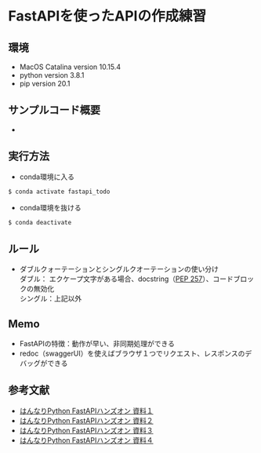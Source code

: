 FastAPIを使ったAPIの作成練習
====

## 環境
- MacOS Catalina version 10.15.4
- python version 3.8.1
- pip version 20.1  

## サンプルコード概要
- 

## 実行方法  
- conda環境に入る
```bash
$ conda activate fastapi_todo
```
- conda環境を抜ける
```bash
$ conda deactivate
```
## ルール
- ダブルクォーテーションとシングルクオーテーションの使い分け  
ダブル： エクケープ文字がある場合、docstring（[PEP 257](https://www.python.org/dev/peps/pep-0257/)）、コードブロックの無効化  
シングル：上記以外

## Memo
- FastAPIの特徴：動作が早い、非同期処理ができる
- redoc（swaggerUI）を使えばブラウザ１つでリクエスト、レスポンスのデバッグができる  
						   
## 参考文献   
- [はんなりPython FastAPIハンズオン 資料１](https://scrapbox.io/PythonOsaka/FastAPI_%E3%81%A7RESTful_Web%E3%82%B5%E3%83%BC%E3%83%93%E3%82%B9%E3%81%AE%E5%AE%9F%E8%A3%85_Part1)
- [はんなりPython FastAPIハンズオン 資料２](https://scrapbox.io/PythonOsaka/FastAPI_%E3%81%A7RESTful_Web%E3%82%B5%E3%83%BC%E3%83%93%E3%82%B9%E3%81%AE%E5%AE%9F%E8%A3%85_Part2)					
- [はんなりPython FastAPIハンズオン 資料３](https://scrapbox.io/PythonOsaka/FastAPI%E3%81%A7Web%E3%82%B5%E3%83%BC%E3%83%93%E3%82%B9%E3%82%92%E4%BF%9D%E8%AD%B7%E3%81%97%E3%81%A6%E3%81%BF%E3%82%8B)
- [はんなりPython FastAPIハンズオン 資料４](https://scrapbox.io/PythonOsaka/FastAPI%E3%81%A8SQLAlchemy_%E3%81%AB%E3%82%88%E3%82%8BWeb%E3%82%B5%E3%83%BC%E3%83%93%E3%82%B9%E3%81%AE%E5%AE%9F%E8%A3%85)
